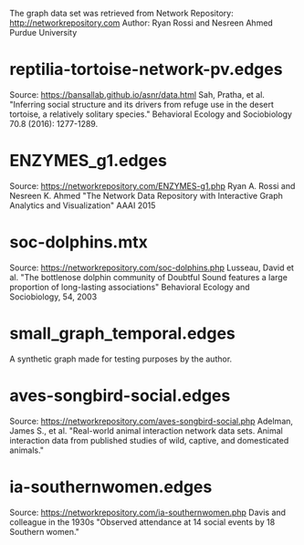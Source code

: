 The graph data set was retrieved from Network Repository: http://networkrepository.com
Author: Ryan Rossi and Nesreen Ahmed
Purdue University

# reptilia-tortoise-network-pv.edges
Source: https://bansallab.github.io/asnr/data.html
Sah, Pratha, et al. 
"Inferring social structure and its drivers from 
refuge use in the desert tortoise, a relatively 
solitary species." 
Behavioral Ecology and Sociobiology 70.8 (2016): 1277-1289.

# ENZYMES_g1.edges
Source: https://networkrepository.com/ENZYMES-g1.php
Ryan A. Rossi and Nesreen K. Ahmed
"The Network Data Repository with Interactive Graph Analytics and Visualization"
AAAI
2015

# soc-dolphins.mtx
Source: https://networkrepository.com/soc-dolphins.php
Lusseau, David et al.
"The bottlenose dolphin community of Doubtful Sound features a large proportion of long-lasting associations"
Behavioral Ecology and Sociobiology, 54, 2003

# small_graph_temporal.edges
A synthetic graph made for testing purposes by the author.

# aves-songbird-social.edges
Source: https://networkrepository.com/aves-songbird-social.php
Adelman, James S., et al.
"Real-world animal interaction network data sets. Animal interaction data from published studies of wild, captive, and domesticated animals."

# ia-southernwomen.edges
Source: https://networkrepository.com/ia-southernwomen.php
Davis and colleague in the 1930s
"Observed attendance at 14 social events by 18 Southern women."